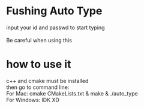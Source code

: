 # Fushing Auto Type
input your id and passwd to start typing <br>
<br>
Be careful when using this
<br>
# how to use it
c++ and cmake must be installed<br>
then go to command line:<br>
For Mac: cmake CMakeLists.txt & make & ./auto_type<br>
For Windows: IDK XD
